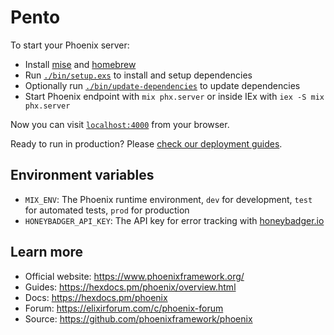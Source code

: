 # Pento

To start your Phoenix server:

  * Install [mise](https://mise.jdx.dev/) and [homebrew](https://brew.sh/)
  * Run [`./bin/setup.exs`](./bin/setup) to install and setup dependencies
  * Optionally run [`./bin/update-dependencies`](./bin/update-dependencies) to update dependencies
  * Start Phoenix endpoint with `mix phx.server` or inside IEx with `iex -S mix phx.server`

Now you can visit [`localhost:4000`](http://localhost:4000) from your browser.

Ready to run in production? Please [check our deployment guides](https://hexdocs.pm/phoenix/deployment.html).

## Environment variables

* `MIX_ENV`: The Phoenix runtime environment, `dev` for development, `test` for automated tests, `prod` for production
* `HONEYBADGER_API_KEY`: The API key for error tracking with [honeybadger.io](https://honeybadger.io)

## Learn more

  * Official website: https://www.phoenixframework.org/
  * Guides: https://hexdocs.pm/phoenix/overview.html
  * Docs: https://hexdocs.pm/phoenix
  * Forum: https://elixirforum.com/c/phoenix-forum
  * Source: https://github.com/phoenixframework/phoenix
